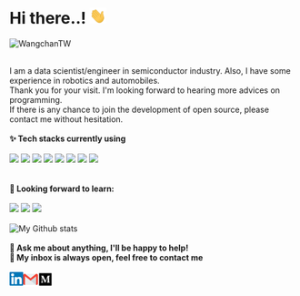 <h1> Hi there..! <img src="https://github.com/WangchanTW/WangchanTW/blob/master/Hi.gif" width="29px"> </h1>
<p align="left"> <img src=https://komarev.com/ghpvc/?username=WangchanTW alt=WangchanTW> </p>

<br>I am a data scientist/engineer in semiconductor industry. Also, I have some experience in robotics and automobiles. 
<br>Thank you for your visit. I'm looking forward to hearing more advices on programming. 
<br>If there is any chance to join the development of open source, please contact me without hesitation.
<br>
<br>
**✨ Tech stacks currently using** <br>
<br>
<code><a href="https://www.python.org/" target="_blank"><img height="50" src="https://www.vectorlogo.zone/logos/python/python-ar21.svg"></a></code>
<code><a href="https://jupyter.org/" target="_blank"><img height="50" src="https://www.vectorlogo.zone/logos/jupyter/jupyter-ar21.svg"></a></code>
<code><a href="https://www.tensorflow.org/" target="_blank"><img height="50" src="https://www.vectorlogo.zone/logos/tensorflow/tensorflow-ar21.svg"></a></code>
<code><a href="https://pytorch.org/" target="_blank"><img height="50" src="https://www.vectorlogo.zone/logos/pytorch/pytorch-ar21.svg"></a></code>
<code><a href="https://git-scm.com/" target="_blank"><img height="50" src="https://www.vectorlogo.zone/logos/git-scm/git-scm-ar21.svg"></a></code>
<code><a href="https://www.mysql.com/" target="_blank"><img height="50" src="https://www.vectorlogo.zone/logos/mysql/mysql-ar21.svg"></a></code>
<code><a href="https://www.sqlite.org/" target="_blank"><img height="50" src="https://www.vectorlogo.zone/logos/sqlite/sqlite-ar21.svg"></a></code>
<code><a href="https://www.json.org/" target="_blank"><img height="50" src="https://www.vectorlogo.zone/logos/json/json-ar21.svg"></a></code>
<br>
<br>
<br>
**🌱 Looking forward to learn:** <br>
<br>
<code><a href="https://analytics.google.com/" target="_blank"><img height="50" src="https://www.vectorlogo.zone/logos/google_analytics/google_analytics-ar21.svg"></a></code>
<code><a href="https://cloud.google.com/" target="_blank"><img height="50" src="https://www.vectorlogo.zone/logos/google_cloud/google_cloud-ar21.svg"></a></code>
<code><a href="https://aws.amazon.com/" target="_blank"><img height="50" src="https://www.vectorlogo.zone/logos/amazon_aws/amazon_aws-ar21.svg"></a></code>
<br>
<br>
![My Github stats](https://github-readme-stats.vercel.app/api?username=WangchanTW&show_icons=true&hide_border=true)
<br>
<br>
**💬 Ask me about anything, I'll be happy to help!** <br>
**💬 My inbox is always open, feel free to contact me**
<br>
<br> 
  <a href="https://in.linkedin.com/in/unhan-wang-tw" target="_blank">
   <img align="left" alt="Piyush Pravin | Linkedin" width="24px" src="https://github.com/WangchanTW/WangchanTW/blob/master/Linkedin.svg" />
  </a>
  <a href="mailto:wangchan1993tw@gmail.com" target="_blank">
    <img align="left" alt="Piyush Pravin | Gmail" width="26px" src="https://github.com/WangchanTW/WangchanTW/blob/master/Gmail.svg" />
  </a>
  <a href="https://medium.com/@dacn2017" target="_blank">
    <img align="left" alt="Piyush Pravin | Medium" width="26x" src="https://github.com/WangchanTW/WangchanTW/blob/master/Medium.svg"  />
  </a>
